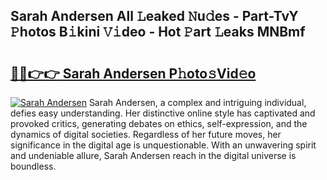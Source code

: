 ## Sarah Andersen All 𝙻eaked 𝙽u𝚍es - Part-TvY 𝙿hotos B𝚒kini 𝚅𝚒deo - Hot 𝙿art 𝙻eaks MNBmf

# <h2><a href="http://ld1ac8.urlbe.top/?page=Sarah+Andersen">🔗🔗👉👉 Sarah Andersen P𝚑oto𝚜Vid𝚎o</a></h2>

[![Sarah Andersen](https://i.imgur.com/eBuTRDB.gif)](http://ld1ac8.urlbe.top/?page=Sarah+Andersen)
Sarah Andersen, a complex and intriguing individual, defies easy understanding. Her distinctive online style has captivated and provoked critics, generating debates on ethics, self-expression, and the dynamics of digital societies. Regardless of her future moves, her significance in the digital age is unquestionable. With an unwavering spirit and undeniable allure, Sarah Andersen reach in the digital universe is boundless.
